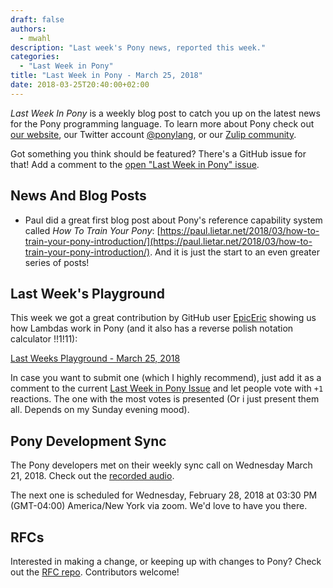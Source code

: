 ```yaml
---
draft: false
authors:
  - mwahl
description: "Last week's Pony news, reported this week."
categories:
  - "Last Week in Pony"
title: "Last Week in Pony - March 25, 2018"
date: 2018-03-25T20:40:00+02:00
---
```

_Last Week In Pony_ is a weekly blog post to catch you up on the latest news for the Pony programming language. To learn more about Pony check out [our website](https://ponylang.io), our Twitter account [@ponylang](https://twitter.com/ponylang), or our [Zulip community](https://ponylang.zulipchat.com).

Got something you think should be featured? There's a GitHub issue for that! Add a comment to the [open "Last Week in Pony" issue](https://github.com/ponylang/ponylang.github.io/issues?q=is%3Aissue+is%3Aopen+label%3Alast-week-in-pony).
<!-- more -->

## News And Blog Posts

* Paul did a great first blog post about Pony's reference capability system called *How To Train Your Pony*: [https://paul.lietar.net/2018/03/how-to-train-your-pony-introduction/](https://paul.lietar.net/2018/03/how-to-train-your-pony-introduction/). And it is just the start to an even greater series of posts!

## Last Week's Playground

This week we got a great contribution by GitHub user [EpicEric](https://github.com/EpicEric) showing us how Lambdas work in Pony (and it also has a reverse polish notation calculator !!1!11):

[Last Weeks Playground - March 25, 2018](https://is.gd/VPkxXu)

In case you want to submit one (which I highly recommend), just add it as a comment to the current [Last Week in Pony Issue](https://github.com/ponylang/ponylang.github.io/issues?q=is%3Aissue+is%3Aopen+label%3Alast-week-in-pony) and let people vote with `+1` reactions. The one with the most votes is presented (Or i just present them all. Depends on my Sunday evening mood).

## Pony Development Sync

The Pony developers met on their weekly sync call on Wednesday March 21, 2018. Check out the [recorded audio](https://sync-recordings.ponylang.io/r/2018_03_21.m4a).

The next one is scheduled for Wednesday, February 28, 2018 at 03:30 PM (GMT-04:00) America/New York via zoom. We'd love to have you there.

## RFCs

Interested in making a change, or keeping up with changes to Pony? Check out the [RFC repo](https://github.com/ponylang/rfcs). Contributors welcome!
